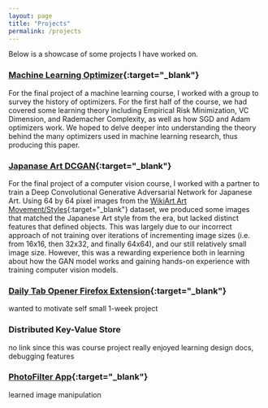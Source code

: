 ```yaml
---
layout: page
title: "Projects"
permalink: /projects
---
```


Below is a showcase of some projects I have worked on.

### [Machine Learning Optimizer](/assets/optimizers.pdf){:target="_blank"}

For the final project of a machine learning course, I worked with a group to survey the history of optimizers. For the first half of the course, we had covered some learning theory including Empirical Risk Minimization, VC Dimension, and Rademacher Complexity, as well as how SGD and Adam optimizers work. We hoped to delve deeper into understanding the theory behind the many optimizers used in machine learning research, thus producing this paper.

### [Japanase Art DCGAN](https://edward-qin.github.io/Japanese-Art-DCGAN/){:target="_blank"}

For the final project of a computer vision course, I worked with a partner to train a Deep Convolutional Generative Adversarial Network for Japanese Art. Using 64 by 64 pixel images from the [WikiArt Art Movement/Styles](https://www.kaggle.com/datasets/sivarazadi/wikiart-art-movementsstyles){:target="_blank"} dataset, we produced some images that matched the Japanese Art style from the era, but lacked distinct features that defined objects. This was largely due to our incorrect approach of not training over iterations of incrementing image sizes (i.e. from 16x16, then 32x32, and finally 64x64), and our still relatively small image size. However, this was a rewarding experience both in learning about how the GAN model works and gaining hands-on experience with training computer vision models.

### [Daily Tab Opener Firefox Extension](https://addons.mozilla.org/en-US/firefox/addon/daily-url-opener/){:target="_blank"}

wanted to motivate self
small 1-week project

### Distributed Key-Value Store

no link since this was course project
really enjoyed learning design docs, debugging features

### [PhotoFilter App](https://github.com/edward-qin/PhotoFilter){:target="_blank"}

learned image manipulation